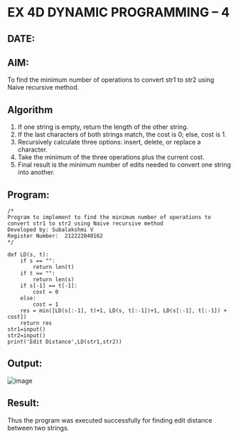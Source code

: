 # EX 4D DYNAMIC PROGRAMMING – 4
## DATE:
## AIM:
To find the minimum number of operations to convert str1 to str2 using Naive recursive method.
## Algorithm
1. If one string is empty, return the length of the other string.
2. If the last characters of both strings match, the cost is 0; else, cost is 1.
3. Recursively calculate three options: insert, delete, or replace a character.
4. Take the minimum of the three operations plus the current cost.
5. Final result is the minimum number of edits needed to convert one string into another.  

## Program:
```
/*
Program to implement to find the minimum number of operations to convert str1 to str2 using Naive recursive method
Developed by: Subalakshmi V
Register Number:  212222040162
*/
```
```
def LD(s, t): 
    if s == "":
        return len(t)
    if t == "":
        return len(s)
    if s[-1] == t[-1]:
        cost = 0
    else:
        cost = 1
    res = min([LD(s[:-1], t)+1, LD(s, t[:-1])+1, LD(s[:-1], t[:-1]) + cost])
    return res
str1=input()
str2=input()
print('Edit Distance',LD(str1,str2))
```
## Output:
![image](https://github.com/user-attachments/assets/e06128d0-f18a-4197-b46e-75746dbc44d8)

## Result:
Thus the program was executed successfully for finding edit distance between two strings.

